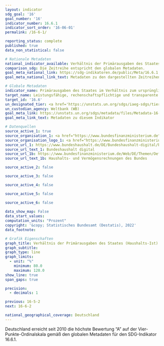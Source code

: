 ```yaml
---
layout: indicator    
sdg_goal: '16'    
goal_number: '16'    
indicator_number: 16.6.1    
indicator_sort_order: '16-06-01'    
permalink: /16-6-1/    

reporting_status: complete    
published: true    
data_non_statistical: false    

# Nationale Metadaten    
national_indicator_available: Verhältnis der Primärausgaben des Staates (Haushalts-Ist) zum ursprünglich genehmigten Budget (Haushalts-Soll)    
comparison_sdg: Die Zeitreihe entspricht den globalen Metadaten.    
goal_meta_national_link: https://sdg-indikatoren.de/public/Meta/16.6.1.pdf
goal_meta_national_link_text: Metadaten zu den dargestellten Zeitreihen    

# Globale Metadaten    
indicator_name: Primärausgaben des Staates im Verhältnis zum ursprünglich genehmigten Budget, nach Sektor (oder nach Haushaltscode oder Ähnlichem)    
target_name: Leistungsfähige, rechenschaftspflichtige und transparente Institutionen auf allen Ebenen aufbauen    
target_id: '16.6'    
un_designated_tier: <a href='https://unstats.un.org/sdgs/iaeg-sdgs/tier-classification/' title='Klicken Sie hier um weitere Informationen zur UN-Tier-Klassifikation zu erhalten.'  target='_blank'>Tier II</a>    
un_custodian_agency: Weltbank (WB)    
goal_meta_link: https://unstats.un.org/sdgs/metadata/files/Metadata-16-06-01.pdf    
goal_meta_link_text: Metadaten zu diesem Indikator        

# Datenquellen
source_active_1: true
source_organisation_1: <a href="https://www.bundesfinanzministerium.de"> Bundesministerium der Finanzen (BMF) </a>
source_organisation_logo_1: <a href="https://www.bundesfinanzministerium.de"><img src="https://g205sdgs.github.io/sdg-indicators/public/OrgImgDe/bmf.png" alt="Logo bmf" style="height:60px; width:148px"/></a>
source_url_1: https://www.bundeshaushalt.de/DE/Bundeshaushalt-digital/bundeshaushalt-digital.html
source_url_text_1: Bundeshaushalt digital
source_url_1b: https://www.bundesfinanzministerium.de/Web/DE/Themen/Oeffentliche_Finanzen/Bundeshaushalt/Haushalts_und_Vermoegensrechnungen_des_Bundes/haushalts_vermoegensrechnungen_des_bundes.html
source_url_text_1b: Haushalts- und Vermögensrechnungen des Bundes

source_active_2: false

source_active_3: false

source_active_4: false

source_active_5: false

source_active_6: false
    
data_show_map: False    
data_start_values:     
computation_units: "Prozent"    
copyright: '&copy; Statistisches Bundesamt (Destatis), 2022'    
data_footnote:     

# Grafik Eigenschaften    
graph_title: Verhältnis der Primärausgaben des Staates (Haushalts-Ist) zum ursprünglich genehmigten Budget (Haushalts-Soll)
graph_subtitle:     
graph_type: line    
graph_limits:
  - unit: "%"
    minimum: 80.0
    maximum: 120.0
show_line: true
span_gaps: true

precision:
  - decimals: 1    

previous: 16-5-2    
next: 16-6-2    

national_geographical_coverage: Deutschland    
---
```



Deutschland erreicht seit 2010 die höchste Bewertung “A” auf der Vier-Punkte-Ordinalskala gemäß den globalen Metadaten für den SDG-Indikator 16.6.1.